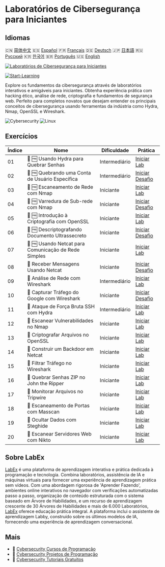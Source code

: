 # Laboratórios de Cibersegurança para Iniciantes

## Idiomas

🇨🇳 [简体中文](README_zh.md) 🇪🇸 [Español](README_es.md) 🇫🇷 [Français](README_fr.md) 🇩🇪 [Deutsch](README_de.md) 🇯🇵 [日本語](README_ja.md) 🇷🇺 [Русский](README_ru.md) 🇰🇷 [한국어](README_ko.md) 🇧🇷 [Português](README_pt.md) 🇺🇸 [English](README.md) 

[![Laboratórios de Cibersegurança para Iniciantes](https://cover-creator.labex.io/cybersecurity-labs-for-beginners.png?lang=pt)](https://labex.io/pt/courses/cybersecurity-labs-for-beginners)

[![Start-Learning](https://img.shields.io/badge/Start-Learning-whitesmoke?style=for-the-badge)](https://labex.io/pt/courses/cybersecurity-labs-for-beginners)

Explore os fundamentos da cibersegurança através de laboratórios interativos e amigáveis para iniciantes. Obtenha experiência prática com hacking ético, análise de rede, criptografia e fundamentos de segurança web. Perfeito para completos novatos que desejam entender os principais conceitos de cibersegurança usando ferramentas da indústria como Hydra, Nmap, OpenSSL e Wireshark.

![Cybersecurity](https://img.shields.io/badge/Cybersecurity-whitesmoke?style=for-the-badge&logo=cybersecurity)
![Linux](https://img.shields.io/badge/Linux-whitesmoke?style=for-the-badge&logo=linux)


## Exercícios

|   Índice | Nome                                                 | Dificuldade   | Prática                                                                                                                                                               |
|----------|------------------------------------------------------|---------------|-----------------------------------------------------------------------------------------------------------------------------------------------------------------------|
|       01 | 🧩 🆓 Usando Hydra para Quebrar Senhas               | Intermediário | <a target='_blank' href='https://labex.io/pt/labs/linux-using-hydra-to-crack-passwords-415960?course=cybersecurity-labs-for-beginners'>Iniciar Lab</a>                |
|       02 | 🎯 🆓 Quebrando uma Conta de Usuário Específica      | Intermediário | <a target='_blank' href='https://labex.io/pt/labs/linux-cracking-a-specific-user-account-415951?course=cybersecurity-labs-for-beginners'>Iniciar Desafio</a>          |
|       03 | 🧩 🆓 Escaneamento de Rede com Nmap                  | Iniciante     | <a target='_blank' href='https://labex.io/pt/labs/nmap-network-scanning-with-nmap-415959?course=cybersecurity-labs-for-beginners'>Iniciar Lab</a>                     |
|       04 | 🎯 🆓 Varredura de Sub-rede com Nmap                 | Iniciante     | <a target='_blank' href='https://labex.io/pt/labs/nmap-scanning-subnet-with-nmap-415954?course=cybersecurity-labs-for-beginners'>Iniciar Desafio</a>                  |
|       05 | 🧩 🆓 Introdução à Criptografia com OpenSSL          | Iniciante     | <a target='_blank' href='https://labex.io/pt/labs/linux-introduction-to-encryption-with-openssl-415957?course=cybersecurity-labs-for-beginners'>Iniciar Lab</a>       |
|       06 | 🎯 🆓 Descriptografando Documento Ultrassecreto      | Iniciante     | <a target='_blank' href='https://labex.io/pt/labs/linux-decrypting-top-secret-document-415952?course=cybersecurity-labs-for-beginners'>Iniciar Desafio</a>            |
|       07 | 🧩 🆓 Usando Netcat para Comunicação de Rede Simples | Iniciante     | <a target='_blank' href='https://labex.io/pt/labs/linux-using-netcat-for-simple-network-communication-415961?course=cybersecurity-labs-for-beginners'>Iniciar Lab</a> |
|       08 | 🎯  Receber Mensagens Usando Netcat                  | Iniciante     | <a target='_blank' href='https://labex.io/pt/labs/linux-receive-messages-using-netcat-415953?course=cybersecurity-labs-for-beginners'>Iniciar Desafio</a>             |
|       09 | 🧩  Análise de Rede com Wireshark                    | Intermediário | <a target='_blank' href='https://labex.io/pt/labs/wireshark-network-analysis-with-wireshark-415958?course=cybersecurity-labs-for-beginners'>Iniciar Lab</a>           |
|       10 | 🎯  Capturar Tráfego do Google com Wireshark         | Iniciante     | <a target='_blank' href='https://labex.io/pt/labs/wireshark-capture-google-traffic-with-wireshark-415948?course=cybersecurity-labs-for-beginners'>Iniciar Desafio</a> |
|       11 | 🧩  Ataque de Força Bruta SSH com Hydra              | Intermediário | <a target='_blank' href='https://labex.io/pt/labs/hydra-brute-force-ssh-in-hydra-549926?course=cybersecurity-labs-for-beginners'>Iniciar Lab</a>                      |
|       12 | 🧩  Escanear Vulnerabilidades no Nmap                | Iniciante     | <a target='_blank' href='https://labex.io/pt/labs/nmap-scan-vulnerabilities-in-nmap-549947?course=cybersecurity-labs-for-beginners'>Iniciar Lab</a>                   |
|       13 | 🧩  Criptografar Arquivos no OpenSSL                 | Iniciante     | <a target='_blank' href='https://labex.io/pt/labs/linux-encrypt-files-in-openssl-549935?course=cybersecurity-labs-for-beginners'>Iniciar Lab</a>                      |
|       14 | 🧩  Construir um Backdoor em Netcat                  | Iniciante     | <a target='_blank' href='https://labex.io/pt/labs/linux-build-a-backdoor-in-netcat-549927?course=cybersecurity-labs-for-beginners'>Iniciar Lab</a>                    |
|       15 | 🧩  Filtrar Tráfego no Wireshark                     | Iniciante     | <a target='_blank' href='https://labex.io/pt/labs/wireshark-filter-traffic-in-wireshark-549939?course=cybersecurity-labs-for-beginners'>Iniciar Lab</a>               |
|       16 | 🧩  Quebrar Senhas ZIP no John the Ripper            | Iniciante     | <a target='_blank' href='https://labex.io/pt/labs/hydra-crack-zip-passwords-in-john-the-ripper-549930?course=cybersecurity-labs-for-beginners'>Iniciar Lab</a>        |
|       17 | 🧩  Monitorar Arquivos no Tripwire                   | Iniciante     | <a target='_blank' href='https://labex.io/pt/labs/linux-monitor-files-in-tripwire-549943?course=cybersecurity-labs-for-beginners'>Iniciar Lab</a>                     |
|       18 | 🧩  Escaneamento de Portas com Masscan               | Iniciante     | <a target='_blank' href='https://labex.io/pt/labs/nmap-scan-ports-with-masscan-549946?course=cybersecurity-labs-for-beginners'>Iniciar Lab</a>                        |
|       19 | 🧩  Ocultar Dados com Steghide                       | Iniciante     | <a target='_blank' href='https://labex.io/pt/labs/linux-hide-data-in-steghide-549941?course=cybersecurity-labs-for-beginners'>Iniciar Lab</a>                         |
|       20 | 🧩  Escanear Servidores Web com Nikto                | Iniciante     | <a target='_blank' href='https://labex.io/pt/labs/nmap-scan-web-servers-in-nikto-549948?course=cybersecurity-labs-for-beginners'>Iniciar Lab</a>                      |

## Sobre LabEx

[LabEx](https://labex.io) é uma plataforma de aprendizagem interativa e prática dedicada à programação e tecnologia. Combina laboratórios, assistência de IA e máquinas virtuais para fornecer uma experiência de aprendizagem prática sem vídeos. Com uma abordagem rigorosa de 'Aprender Fazendo', ambientes online interativos no navegador com verificações automatizadas passo a passo, organização de conteúdo estruturada com o sistema baseado em Árvore de Habilidades, e um recurso de aprendizagem crescente de 30 Árvores de Habilidades e mais de 6.000 Laboratórios, [LabEx](https://labex.io) oferece educação prática integral. A plataforma inclui o assistente de aprendizagem Labby, construído sobre os últimos modelos de IA, fornecendo uma experiência de aprendizagem conversacional.

## Mais

- 🔗 [Cybersecurity Cursos de Programação](https://github.com/labex-labs/awesome-programming-courses)
- 🔗 [Cybersecurity Projetos de Programação](https://github.com/labex-labs/awesome-programming-projects)
- 🔗 [Cybersecurity Tutoriais Gratuitos](https://github.com/labex-labs/cybersecurity-free-tutorials)

